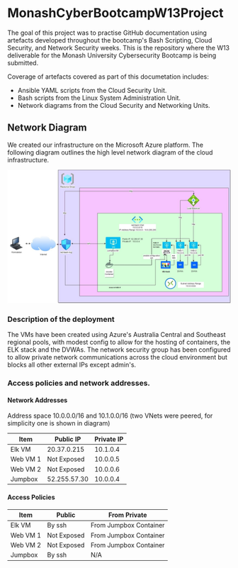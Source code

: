 # MonashCyberBootcampW13Project
The goal of this project was to practise GitHub documentation using artefacts developed throughout the bootcamp's Bash Scripting, Cloud Security, and Network Security weeks. This is the repository where the W13 deliverable for the Monash University Cybersecurity Bootcamp is being submitted.

Coverage of artefacts covered as part of this documetation includes:
* Ansible YAML scripts from the Cloud Security Unit.
* Bash scripts from the Linux System Administration Unit.
* Network diagrams from the Cloud Security and Networking Units.

## Network Diagram
We created our infrastructure on the Microsoft Azure platform. The following diagram outlines the high level network diagram of the cloud infrastructure.

![Architecture of the Azure Setup](/Diagrams/Diagram.jpg?raw=true "The Set Up")

### Description of the deployment

The VMs have been created using Azure's Australia Central and Southeast regional pools, with modest config to allow for the hosting of containers, the ELK stack and the DVWAs. 
The network security group has been configured to allow private network communications across the cloud environment but blocks all other external IPs except admin's.

### Access policies and network addresses.

#### Network Addresses

Address space 10.0.0.0/16 and 10.1.0.0/16 (two VNets were peered, for simplicity one is shown in diagram)


| Item          | Public IP     | Private IP    |
| ------------- | ------------- | ------------- |
| Elk VM        | 20.37.0.215   | 10.1.0.4      |
| Web VM 1      | Not Exposed   | 10.0.0.5      |
| Web VM 2      | Not Exposed   | 10.0.0.6      |
| Jumpbox       | 52.255.57.30  | 10.0.0.4      |

#### Access Policies

| Item          | Public        | From Private            |
| ------------- | ------------- | ----------------------- |
| Elk VM        | By ssh        | From Jumpbox Container  |
| Web VM 1      | Not Exposed   | From Jumpbox Container  |
| Web VM 2      | Not Exposed   | From Jumpbox Container  |
| Jumpbox       | By ssh        | N/A                     |



